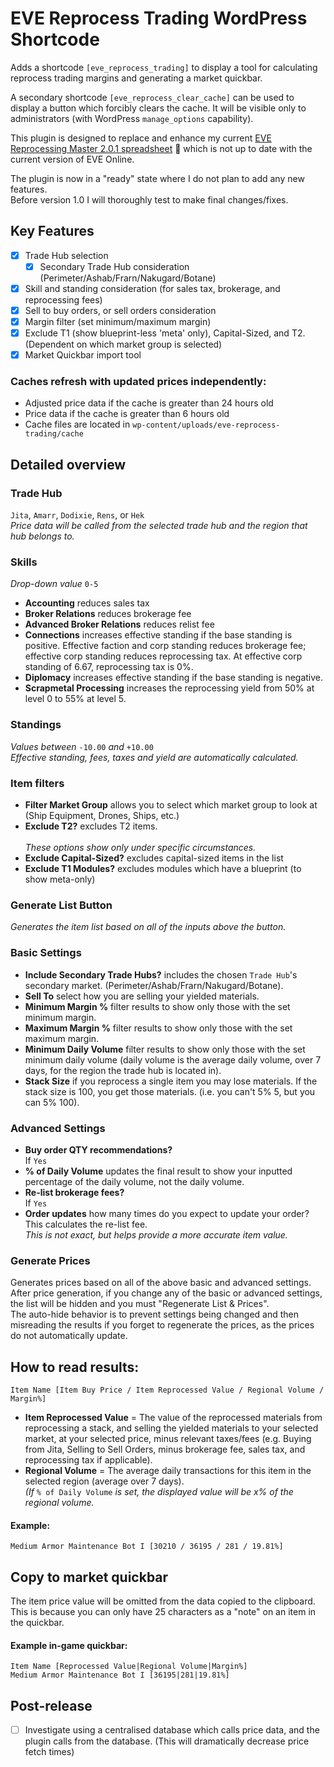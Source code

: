 # EVE Reprocess Trading WordPress Shortcode

Adds a shortcode `[eve_reprocess_trading]` to display a tool for calculating reprocess trading margins and generating a market quickbar.

A secondary shortcode `[eve_reprocess_clear_cache]` can be used to display a button which forcibly clears the cache. It will be visible only to administrators (with WordPress `manage_options` capability).

This plugin is designed to replace and enhance my current [EVE Reprocessing Master 2.0.1 spreadsheet](https://docs.google.com/spreadsheets/d/13WKDTn-dqjOnJ2HG1KWYh4hZ8Pxv87vWsUtC65It5Mw/edit?usp=sharing) 🔗 which is not up to date with the current version of EVE Online.

The plugin is now in a "ready" state where I do not plan to add any new features.<br/>
Before version 1.0 I will thoroughly test to make final changes/fixes.

## Key Features

- [x] Trade Hub selection
  - [x] Secondary Trade Hub consideration (Perimeter/Ashab/Frarn/Nakugard/Botane)
- [x] Skill and standing consideration (for sales tax, brokerage, and reprocessing fees)
- [x] Sell to buy orders, or sell orders consideration
- [x] Margin filter (set minimum/maximum margin)
- [x] Exclude T1 (show blueprint-less 'meta' only), Capital-Sized, and T2. (Dependent on which market group is selected)
- [x] Market Quickbar import tool

### Caches refresh with updated prices independently:
- Adjusted price data if the cache is greater than 24 hours old
- Price data if the cache is greater than 6 hours old
- Cache files are located in `wp-content/uploads/eve-reprocess-trading/cache`

## Detailed overview

### Trade Hub
`Jita`, `Amarr`, `Dodixie`, `Rens`, or `Hek`<br/>
_Price data will be called from the selected trade hub and the region that hub belongs to._

### Skills
_Drop-down value_ `0-5`

- **Accounting** reduces sales tax<br/>
- **Broker Relations** reduces brokerage fee<br/>
- **Advanced Broker Relations** reduces relist fee<br/>
- **Connections** increases effective standing if the base standing is positive. Effective faction and corp standing reduces brokerage fee; effective corp standing reduces reprocessing tax. At effective corp standing of 6.67, reprocessing tax is 0%.<br/>
- **Diplomacy** increases effective standing if the base standing is negative.<br/>
- **Scrapmetal Processing** increases the reprocessing yield from 50% at level 0 to 55% at level 5.<br/>

### Standings
_Values between_ `-10.00` _and_ `+10.00`<br/>
_Effective standing, fees, taxes and yield are automatically calculated._

### Item filters
- **Filter Market Group** allows you to select which market group to look at (Ship Equipment, Drones, Ships, etc.)<br/>
- **Exclude T2?** excludes T2 items.<br/><br/>
_These options show only under specific circumstances._<br/>
- **Exclude Capital-Sized?** excludes capital-sized items in the list<br/>
- **Exclude T1 Modules?** excludes modules which have a blueprint (to show meta-only)<br/>

### Generate List Button
_Generates the item list based on all of the inputs above the button._

### Basic Settings
- **Include Secondary Trade Hubs?** includes the chosen `Trade Hub`'s secondary market. (Perimeter/Ashab/Frarn/Nakugard/Botane).<br/>
- **Sell To** select how you are selling your yielded materials.<br/>
- **Minimum Margin %** filter results to show only those with the set minimum margin.<br/>
- **Maximum Margin %** filter results to show only those with the set maximum margin.<br/>
- **Minimum Daily Volume** filter results to show only those with the set minimum daily volume (daily volume is the average daily volume, over 7 days, for the region the trade hub is located in).<br/>
- **Stack Size** if you reprocess a single item you may lose materials. If the stack size is 100, you get those materials. (i.e. you can't 5% 5, but you can 5% 100).

### Advanced Settings
- **Buy order QTY recommendations?**<br/>
  If `Yes`<br/>
- **% of Daily Volume** updates the final result to show your inputted percentage of the daily volume, not the daily volume.<br/>
- **Re-list brokerage fees?**<br/>
  If `Yes`<br/>
- **Order updates** how many times do you expect to update your order? This calculates the re-list fee.<br/>
  _This is not exact, but helps provide a more accurate item value._

### Generate Prices
Generates prices based on all of the above basic and advanced settings.<br/>
After price generation, if you change any of the basic or advanced settings, the list will be hidden and you must "Regenerate List & Prices".<br/>
The auto-hide behavior is to prevent settings being changed and then misreading the results if you forget to regenerate the prices, as the prices do not automatically update.

## How to read results:
`Item Name [Item Buy Price / Item Reprocessed Value / Regional Volume / Margin%]`

- **Item Reprocessed Value** = The value of the reprocessed materials from reprocessing a stack, and selling the yielded materials to your selected market, at your selected price, minus relevant taxes/fees (e.g. Buying from Jita, Selling to Sell Orders, minus brokerage fee, sales tax, and reprocessing tax if applicable).
- **Regional Volume** = The average daily transactions for this item in the selected region (average over 7 days).<br/>
_(If_ `% of Daily Volume` _is set, the displayed value will be x% of the regional volume._

#### Example:
`Medium Armor Maintenance Bot I [30210 / 36195 / 281 / 19.81%]`

## Copy to market quickbar
The item price value will be omitted from the data copied to the clipboard. This is because you can only have 25 characters as a "note" on an item in the quickbar.

#### Example in-game quickbar:
`Item Name [Reprocessed Value|Regional Volume|Margin%]`<br/>
`Medium Armor Maintenance Bot I [36195|281|19.81%]`

## Post-release
- [ ] Investigate using a centralised database which calls price data, and the plugin calls from the database. (This will dramatically decrease price fetch times)
